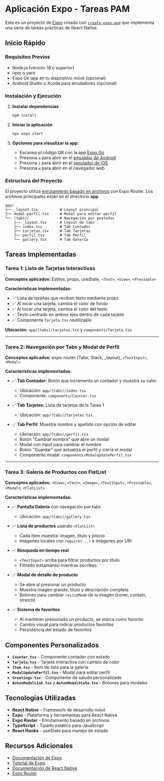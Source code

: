 # Aplicación Expo - Tareas PAM

Este es un proyecto de [Expo](https://expo.dev) creado con [`create-expo-app`](https://www.npmjs.com/package/create-expo-app) que implementa una serie de tareas prácticas de React Native.

## Inicio Rápido

### Requisitos Previos
- Node.js (versión 18 o superior)
- npm o yarn
- Expo Go app en tu dispositivo móvil (opcional)
- Android Studio o Xcode para emuladores (opcional)

### Instalación y Ejecución

1. **Instalar dependencias**

   ```bash
   npm install
   ```

2. **Iniciar la aplicación**

   ```bash
   npx expo start
   ```

3. **Opciones para visualizar la app:**
   - Escanea el código QR con la app [Expo Go](https://expo.dev/go)
   - Presiona `a` para abrir en el [emulador de Android](https://docs.expo.dev/workflow/android-studio-emulator/)
   - Presiona `i` para abrir en el [simulador de iOS](https://docs.expo.dev/workflow/ios-simulator/)
   - Presiona `w` para abrir en el navegador web

### Estructura del Proyecto

El proyecto utiliza [enrutamiento basado en archivos](https://docs.expo.dev/router/introduction) con Expo Router. Los archivos principales están en el directorio **app**.

```
app/
├── _layout.tsx          # Layout principal
├── modal-perfil.tsx     # Modal para editar perfil
└── (tabs)/              # Navegación por pestañas
    ├── _layout.tsx      # Layout de tabs
    ├── index.tsx        # Tab Contador
    ├── tarjetas.tsx     # Tab Tarjetas
    ├── perfil.tsx       # Tab Perfil
    └── gallery.tsx      # Tab Galería
```

## Tareas Implementadas

### Tarea 1: Lista de Tarjetas Interactivas

**Conceptos aplicados:** Estilos, props, useState, `<Text>`, `<View>`, `<Pressable>`

**Características implementadas:**
- ✅ Lista de tarjetas que reciben texto mediante props
- ✅ Al tocar una tarjeta, cambia el color de fondo
- ✅ Al tocar una tarjeta, cambia el color del texto
- ✅ Texto centrado en ambos ejes dentro de cada tarjeta
- ✅ Componente `Tarjeta.tsx` reutilizable

**Ubicación:** `app/(tabs)/tarjetas.tsx` y `components/Tarjeta.tsx`

---

### Tarea 2: Navegación por Tabs y Modal de Perfil

**Conceptos aplicados:** expo-router (Tabs, Stack, _layout), `<TextInput>`, `<Modal>`

**Características implementadas:**
- ✅ **Tab Contador:** Botón que incrementa un contador y muestra su valor
  - Ubicación: `app/(tabs)/index.tsx`
  - Componente: `components/Counter.tsx`

- ✅ **Tab Tarjetas:** Lista de tarjetas de la Tarea 1
  - Ubicación: `app/(tabs)/tarjetas.tsx`

- ✅ **Tab Perfil:** Muestra nombre y apellido con opción de editar
  - Ubicación: `app/(tabs)/perfil.tsx`
  - Botón "Cambiar nombre" que abre un modal
  - Modal con input para cambiar el nombre
  - Botón "Guardar" que actualiza el perfil y cierra el modal
  - Componente modal: `components/ModalUpdatePerfil.tsx`

---

### Tarea 3: Galería de Productos con FlatList

**Conceptos aplicados:** `<View>`, `<Text>`, `<Image>`, `<TextInput>`, `<Pressable>`, `<Modal>`, `<FlatList>`

**Características implementadas:**
- ✅ **Pantalla Galería** con navegación por tabs
  - Ubicación: `app/(tabs)/gallery.tsx`

- ✅ **Lista de productos** usando `<FlatList>`
  - Cada ítem muestra: imagen, título y precio
  - Imágenes locales con `require(...)` e imágenes por URI

- ✅ **Búsqueda en tiempo real**
  - `<TextInput>` arriba para filtrar productos por título
  - Filtrado instantáneo mientras escribes

- ✅ **Modal de detalle de producto**
  - Se abre al presionar un producto
  - Muestra imagen grande, título y descripción completa
  - Botones para cambiar `resizeMode` de la imagen (cover, contain, stretch)

- ✅ **Sistema de favoritos**
  - Al mantener presionado un producto, se marca como favorito
  - Cambio visual para indicar productos favoritos
  - Persistencia del estado de favoritos

## Componentes Personalizados

- **`Counter.tsx`** - Componente contador con estado
- **`Tarjeta.tsx`** - Tarjeta interactiva con cambio de color
- **`Item.tsx`** - Ítem de lista para la galería
- **`ModalUpdatePerfil.tsx`** - Modal para editar perfil
- **`Greetings.tsx`** - Componente de saludo personalizado
- **`BotonModalLink.tsx`** y **`BotonModalState.tsx`** - Botones para modales

## Tecnologías Utilizadas

- **React Native** - Framework de desarrollo móvil
- **Expo** - Plataforma y herramientas para React Native
- **Expo Router** - Enrutamiento basado en archivos
- **TypeScript** - Tipado estático para JavaScript
- **React Hooks** - useState para manejo de estado

## Recursos Adicionales

- [Documentación de Expo](https://docs.expo.dev/)
- [Tutorial de Expo](https://docs.expo.dev/tutorial/introduction/)
- [Documentación de React Native](https://reactnative.dev/)
- [Expo Router](https://docs.expo.dev/router/introduction/)

